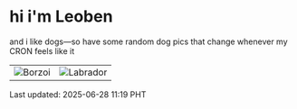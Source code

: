 # hi i'm Leoben

and i like dogs—so have some random dog pics that change whenever my CRON feels like it

|  |  |
|--------|----------|
| ![Borzoi](https://random-dog-vercel.vercel.app/api/random-borzoi?v=1751080791) | ![Labrador](https://random-dog-vercel.vercel.app/api/random-labrador?v=1751080791) |

Last updated: 2025-06-28 11:19 PHT
